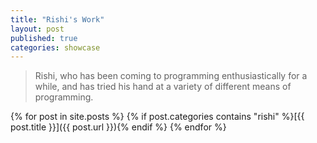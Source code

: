 ```yaml
---
title: "Rishi's Work"
layout: post
published: true
categories: showcase
---
```


> Rishi, who has been coming to programming enthusiastically for a while, and has tried his hand at a variety of different means of programming.

{% for post in site.posts %}
{% if post.categories contains "rishi" %}[{{ post.title }}]({{ post.url }}){% endif %}
{% endfor %}
